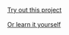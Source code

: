 [Try out this project](https://image-effects-three.vercel.app/)
<br /> <br /> 
[Or learn it yourself](https://academy.zerotomastery.io/p/learn-webassembly)
